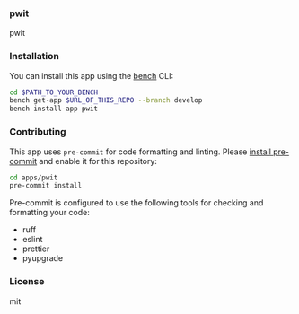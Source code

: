 ### pwit

pwit

### Installation

You can install this app using the [bench](https://github.com/frappe/bench) CLI:

```bash
cd $PATH_TO_YOUR_BENCH
bench get-app $URL_OF_THIS_REPO --branch develop
bench install-app pwit
```

### Contributing

This app uses `pre-commit` for code formatting and linting. Please [install pre-commit](https://pre-commit.com/#installation) and enable it for this repository:

```bash
cd apps/pwit
pre-commit install
```

Pre-commit is configured to use the following tools for checking and formatting your code:

- ruff
- eslint
- prettier
- pyupgrade

### License

mit
